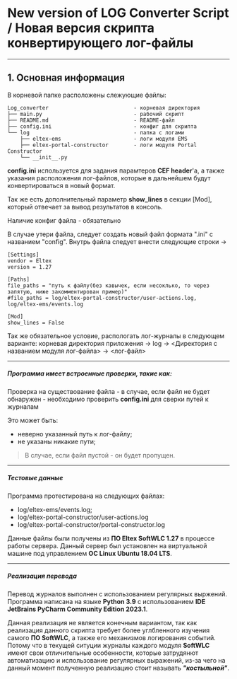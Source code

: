 # New version of LOG Converter Script / Новая версия скрипта конвертирующего лог-файлы
---
## 1. Основная информация

В корневой папке расположены слежующие файлы:

    Log_converter                           - корневая директория
    ├── main.py                             - рабочий скрипт
    ├── README.md                           - README-файл
    ├── config.ini                          - конфиг для скрипта
    └── log                                 - папка с логами
        ├── eltex-ems                       - логи модуля EMS
        ├── eltex-portal-constructor        - логи модуля Portal Constructor
        └── __init__.py

**config.ini** используется для задания парамтеров **CEF header**'а, а также указания расположения лог-файлов, которые в дальнейшем будут конвертироваться в новый формат.

Так же есть дополнительный параметр **show_lines** в секции [Mod], который отвечает за вывод результатов в консоль.

Наличие конфиг файла - обязательно

В случае утери файла, следует создать новый файл формата ".ini" c названием "config". Внутрь файла следует внести следующие строки ->

```
[Settings]
vendor = Eltex
version = 1.27

[Paths]
file_paths = "путь к файлу(без кавычек, если несоклько, то через запятую, ниже закомментирован пример)"
#file_paths = log/eltex-portal-constructor/user-actions.log, log/eltex-ems/events.log

[Mod]
show_lines = False
```

Так же обязательное условие, распологать лог-журналы в следующем варианте:
корневая директория приложения -> log -> <Директория с названием модуля лог-файла> -> <лог-файл>

---
##### Программа имеет встроенные проверки, такие как:
Проверка на существование файла - в случае, если файл не будет обнаружен - необходимо проверить **config.ini** для сверки путей к журналам

Это может быть:
- неверно указанный путь к лог-файлу;
- не указаны никакие пути;

> В случае, если файл пустой - он будет пропущен.

---
##### Тестовые данные
Программа протестирована на следующих файлах:
- log/eltex-ems/events.log;
- log/eltex-portal-constructor/user-actions.log
- log/eltex-portal-constructor/portal-constructor.log

Данные файлы были получены из **ПО Eltex SoftWLC 1.27** в процессе работы сервера. Данный сервер был установлен на виртуальной машине под управлением **ОС Linux Ubuntu 18.04 LTS**.

---
##### Реализация перевода
Перевод журналов выполнен с использованием регулярных выржений. Программа написана на языке **Python 3.9** с использованием **IDE JetBrains PyCharm Community Edition 2023.1**.

Данная реализация не является конечным вариантом, так как реализация данного скрипта требует более углбленного изучения самого **ПО SoftWLC**, а также его механизмов логирования событий. Потому что в текущей ситуции журналы каждого модуля **SoftWLC** имеют свои отличительные особенности, которые затрудянют автоматизацию и использование регулярных выражений, из-за чего на данный момент полученную реализацию стоит называть ***"костыльной"***.

